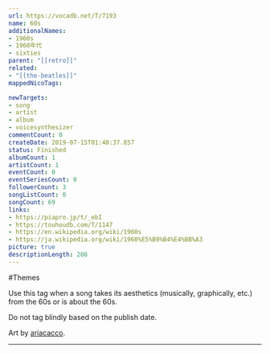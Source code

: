 ```yaml
---
url: https://vocadb.net/T/7193
name: 60s
additionalNames: 
- 1960s
- 1960年代
- sixties
parent: "[[retro]]"
related:
- "[[the-beatles]]"
mappedNicoTags:

newTargets:
- song
- artist
- album
- voicesynthesizer
commentCount: 0
createDate: 2019-07-15T01:48:37.857
status: Finished
albumCount: 1
artistCount: 1
eventCount: 0
eventSeriesCount: 0
followerCount: 3
songListCount: 0
songCount: 69
links: 
- https://piapro.jp/t/_ebI
- https://touhoudb.com/T/1147
- https://en.wikipedia.org/wiki/1960s
- https://ja.wikipedia.org/wiki/1960%E5%B9%B4%E4%BB%A3
picture: true
descriptionLength: 208
---
```


#Themes

Use this tag when a song takes its aesthetics (musically, graphically, etc.) from the 60s or is about the 60s.

Do not tag blindly based on the publish date.

Art by [ariacacco](https://vocadb.net/Ar/110345).

---

